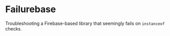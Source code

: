 # Failurebase

Troubleshooting a Firebase-based library that seemingly fails on `instanceof`
checks.
